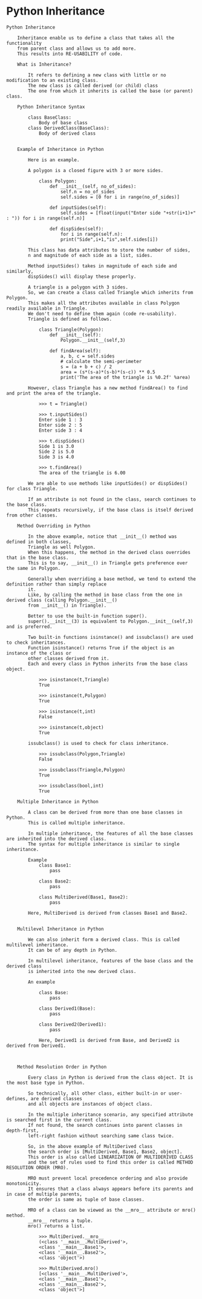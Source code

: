# Python Inheritance

    Python Inheritance

        Inheritance enable us to define a class that takes all the functionality
        from parent class and allows us to add more.
        This results into RE-USABILITY of code.

        What is Inheritance?

            It refers to defining a new class with little or no modification to an existing class.
            The new class is called derived (or child) class
            The one from which it inherits is called the base (or parent) class.

        Python Inheritance Syntax

            class BaseClass:
                Body of base class
            class DerivedClass(BaseClass):
                Body of derived class


        Example of Inheritance in Python

            Here is an example.

            A polygon is a closed figure with 3 or more sides.

                class Polygon:
                    def __init__(self, no_of_sides):
                        self.n = no_of_sides
                        self.sides = [0 for i in range(no_of_sides)]

                    def inputSides(self):
                        self.sides = [float(input("Enter side "+str(i+1)+" : ")) for i in range(self.n)]

                    def dispSides(self):
                        for i in range(self.n):
                        print("Side",i+1,"is",self.sides[i])

            This class has data attributes to store the number of sides,
            n and magnitude of each side as a list, sides.

            Method inputSides() takes in magnitude of each side and similarly,
            dispSides() will display these properly.

            A triangle is a polygon with 3 sides.
            So, we can create a class called Triangle which inherits from Polygon.
            This makes all the attributes available in class Polygon readily available in Triangle.
            We don't need to define them again (code re-usability).
            Triangle is defined as follows.

                class Triangle(Polygon):
                    def __init__(self):
                        Polygon.__init__(self,3)

                    def findArea(self):
                        a, b, c = self.sides
                        # calculate the semi-perimeter
                        s = (a + b + c) / 2
                        area = (s*(s-a)*(s-b)*(s-c)) ** 0.5
                        print('The area of the triangle is %0.2f' %area)

            However, class Triangle has a new method findArea() to find and print the area of the triangle.

                >>> t = Triangle()

                >>> t.inputSides()
                Enter side 1 : 3
                Enter side 2 : 5
                Enter side 3 : 4

                >>> t.dispSides()
                Side 1 is 3.0
                Side 2 is 5.0
                Side 3 is 4.0

                >>> t.findArea()
                The area of the triangle is 6.00

            We are able to use methods like inputSides() or dispSides() for class Triangle.

            If an attribute is not found in the class, search continues to the base class.
            This repeats recursively, if the base class is itself derived from other classes.

        Method Overriding in Python

            In the above example, notice that __init__() method was defined in both classes,
            Triangle as well Polygon.
            When this happens, the method in the derived class overrides that in the base class.
            This is to say, __init__() in Triangle gets preference over the same in Polygon.

            Generally when overriding a base method, we tend to extend the definition rather than simply replace
            it.
            Like, by calling the method in base class from the one in derived class (calling Polygon.__init__()
            from __init__() in Triangle).

            Better to use the built-in function super().
            super().__init__(3) is equivalent to Polygon.__init__(self,3) and is preferred.

            Two built-in functions isinstance() and issubclass() are used to check inheritances.
            Function isinstance() returns True if the object is an instance of the class or
            other classes derived from it.
            Each and every class in Python inherits from the base class object.

                >>> isinstance(t,Triangle)
                True

                >>> isinstance(t,Polygon)
                True

                >>> isinstance(t,int)
                False

                >>> isinstance(t,object)
                True

            issubclass() is used to check for class inheritance.

                >>> issubclass(Polygon,Triangle)
                False

                >>> issubclass(Triangle,Polygon)
                True

                >>> issubclass(bool,int)
                True

        Multiple Inheritance in Python

            A class can be derived from more than one base classes in Python.
            This is called multiple inheritance.

            In multiple inheritance, the features of all the base classes are inherited into the derived class.
            The syntax for multiple inheritance is similar to single inheritance.

            Example
                class Base1:
                    pass

                class Base2:
                    pass

                class MultiDerived(Base1, Base2):
                    pass

            Here, MultiDerived is derived from classes Base1 and Base2.


        Multilevel Inheritance in Python

            We can also inherit form a derived class. This is called multilevel inheritance.
            It can be of any depth in Python.

            In multilevel inheritance, features of the base class and the derived class
            is inherited into the new derived class.

            An example

                class Base:
                    pass

                class Derived1(Base):
                    pass

                class Derived2(Derived1):
                    pass

                Here, Derived1 is derived from Base, and Derived2 is derived from Derived1.



        Method Resolution Order in Python

            Every class in Python is derived from the class object. It is the most base type in Python.

            So technically, all other class, either built-in or user-defines, are derived classes
            and all objects are instances of object class.

            In the multiple inheritance scenario, any specified attribute is searched first in the current class.
            If not found, the search continues into parent classes in depth-first,
            left-right fashion without searching same class twice.

            So, in the above example of MultiDerived class
            the search order is [MultiDerived, Base1, Base2, object].
            This order is also called LINEARIZATION OF MULTIDERIVED CLASS
            and the set of rules used to find this order is called METHOD RESOLUTION ORDER (MRO).

            MRO must prevent local precedence ordering and also provide monotonicity.
            It ensures that a class always appears before its parents and in case of multiple parents,
            the order is same as tuple of base classes.

            MRO of a class can be viewed as the __mro__ attribute or mro() method.
            __mro__ returns a tuple.
            mro() returns a list.

                >>> MultiDerived.__mro__
                (<class '__main__.MultiDerived'>,
                <class '__main__.Base1'>,
                <class '__main__.Base2'>,
                <class 'object'>)

                >>> MultiDerived.mro()
                [<class '__main__.MultiDerived'>,
                <class '__main__.Base1'>,
                <class '__main__.Base2'>,
                <class 'object'>]

